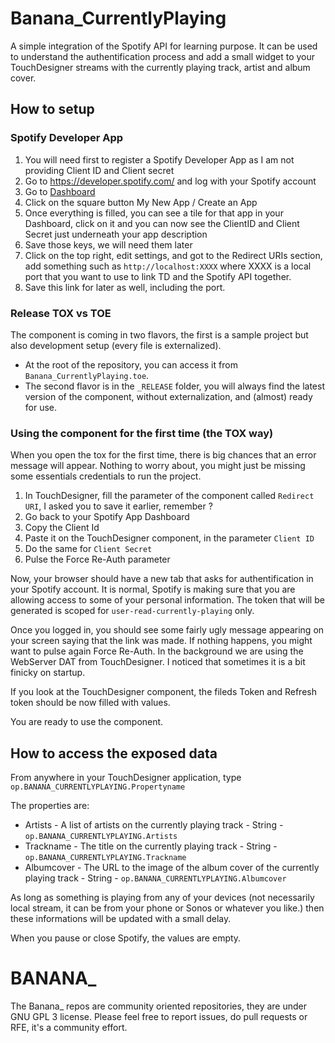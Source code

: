 # Banana_CurrentlyPlaying

A simple integration of the Spotify API for learning purpose. It can be used to understand the authentification process and add a small widget to your TouchDesigner streams with the currently playing track, artist and album cover.

## How to setup
### Spotify Developer App
1. You will need first to register a Spotify Developer App as I am not providing Client ID and Client secret
2. Go to https://developer.spotify.com/ and log with your Spotify account
3. Go to [Dashboard](https://developer.spotify.com/dashboard/applications) 
4. Click on the square button My New App / Create an App
5. Once everything is filled, you can see a tile for that app in your Dashboard, click on it and you can now see the ClientID and Client Secret just underneath your app description
6. Save those keys, we will need them later
7. Click on the top right, edit settings, and got to the Redirect URIs section, add something such as `http://localhost:XXXX` where XXXX is a local port that you want to use to link TD and the Spotify API together.
8. Save this link for later as well, including the port.

### Release TOX vs TOE

The component is coming in two flavors, the first is a sample project but also development setup (every file is externalized). 
- At the root of the repository, you can access it from `Banana_CurrentlyPlaying.toe`.
- The second flavor is in the `_RELEASE` folder, you will always find the latest version of the component, without externalization, and (almost) ready for use.

### Using the component for the first time (the TOX way)

When you open the tox for the first time, there is big chances that an error message will appear. Nothing to worry about, you might just be missing some essentials credentials to run the project.

1. In TouchDesigner, fill the parameter of the component called `Redirect URI`, I asked you to save it earlier, remember ?
1. Go back to your Spotify App Dashboard
2. Copy the Client Id
3. Paste it on the TouchDesigner component, in the parameter `Client ID`
4. Do the same for `Client Secret`
5. Pulse the Force Re-Auth parameter

Now, your browser should have a new tab that asks for authentification in your Spotify account. It is normal, Spotify is making sure that you are allowing access to some of your personal information. The token that will be generated is scoped for `user-read-currently-playing` only.

Once you logged in, you should see some fairly ugly message appearing on your screen saying that the link was made. If nothing happens, you might want to pulse again Force Re-Auth. In the background we are using the WebServer DAT from TouchDesigner. I noticed that sometimes it is a bit finicky on startup.

If you look at the TouchDesigner component, the fileds Token and Refresh token should be now filled with values.

You are ready to use the component.

## How to access the exposed data

From anywhere in your TouchDesigner application, type `op.BANANA_CURRENTLYPLAYING.Propertyname`

The properties are:
- Artists - A list of artists on the currently playing track - String - `op.BANANA_CURRENTLYPLAYING.Artists`
- Trackname - The title on the currently playing track - String - `op.BANANA_CURRENTLYPLAYING.Trackname`
- Albumcover - The URL to the image of the album cover of the currently playing track - String - `op.BANANA_CURRENTLYPLAYING.Albumcover`

As long as something is playing from any of your devices (not necessarily local stream, it can be from your phone or Sonos or whatever you like.) then these informations will be updated with a small delay.

When you pause or close Spotify, the values are empty.

# BANANA_
The Banana_ repos are community oriented repositories, they are under GNU GPL 3 license. Please feel free to report issues, do pull requests or RFE, it's a community effort.
